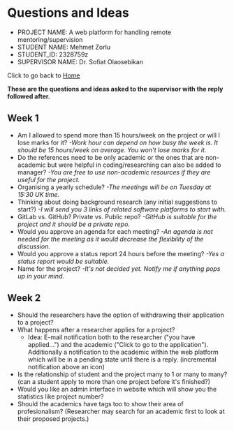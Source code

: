 # Questions and Ideas

* PROJECT NAME: A web platform for handling remote mentoring/supervision
* STUDENT NAME: Mehmet Zorlu
* STUDENT_ID: 2328759z
* SUPERVISOR NAME: Dr. Sofiat Olaosebikan 

Click to go back to [Home](https://github.com/MehmetZorlu07/remote-mentoring)

**These are the questions and ideas asked to the supervisor with the reply followed after.**

## Week 1

* Am I allowed to spend more than 15 hours/week on the project or will I lose marks for it?
_-Work hour can depend on how busy the week is. It should be 15 hours/week on average. You won't lose marks for it._
* Do the references need to be only academic or the ones that are non-academic but were helpful in coding/researching can also be added to manager? _-You are free to use non-academic resources if they are useful for the project._
* Organising a yearly schedule?
_-The meetings will be on Tuesday at 15:30 UK time._
* Thinking about doing background research (any initial suggestions to start?) _-I will send you 3 links of related software platforms to start with._
* GitLab vs. GitHub? Private vs. Public repo? _-GitHub is suitable for the project and it should be a private repo._
* Would you approve an agenda for each meeting? _-An agenda is not needed for the meeting as it would decrease the flexibility of the discussion._
* Would you approve a status report 24 hours before the meeting? _-Yes a status report would be suitable._ 
* Name for the project? _-It's not decided yet. Notify me if anything pops up in your mind._


## Week 2

* Should the researchers have the option of withdrawing their application to a project?
* What happens after a researcher applies for a project? 
  * Idea: E-mail notification both to the researcher ("you have applied...") and the academic ("Click to go to the application"). Additionally a notification to the academic within the web platform which will be in a pending state until there is a reply. (incremental notification above an icon)
* Is the relationship of student and the project many to 1 or many to many? (can a student apply to more than one project before it's finished?)
* Would you like an admin interface in website which will show you the statistics like project number?
* Should the academics have tags too to show their area of profesionalism? (Researcher may search for an academic first to look at their proposed projects.)
